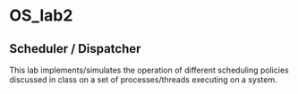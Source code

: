 # OS_lab2
## Scheduler / Dispatcher

This lab implements/simulates the operation of different scheduling policies discussed in class on a set of processes/threads executing on a system.
